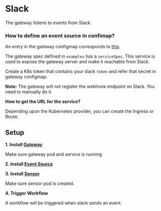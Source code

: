 # Slack

The gateway listens to events from Slack.

### How to define an event source in confimap?
An entry in the gateway configmap corresponds to [this](https://github.com/argoproj/argo-events/blob/30eaa296651e80b11ffef3b20464a08a2041eb09/gateways/community/slack/config.go#L46-L49).

The gateway spec defined in `examples` has a `serviceSpec`. This service is used to expose the gateway server and make it reachable from Slack.

Create a K8s token that contains your slack `token` and refer that secret in gateway configmap.

**Note:** The gateway will not register the webhook endpoint on Slack. You need to manually do it.

**How to get the URL for the service?**

Depending upon the Kubernetes provider, you can create the Ingress or Route. 


## Setup

**1. Install [Gateway](https://github.com/argoproj/argo-events/tree/master/examples/gateways/slack.yaml)**

Make sure gateway pod and service is running

**2. Install [Event Source](https://github.com/argoproj/argo-events/tree/master/examples/event-sources/slack.yaml)**

**3. Install [Sensor](https://github.com/argoproj/argo-events/tree/master/examples/sensors/slack.yaml)**

Make sure sensor pod is created.

**4. Trigger Workflow**

A workflow will be triggered when slack sends an event.

